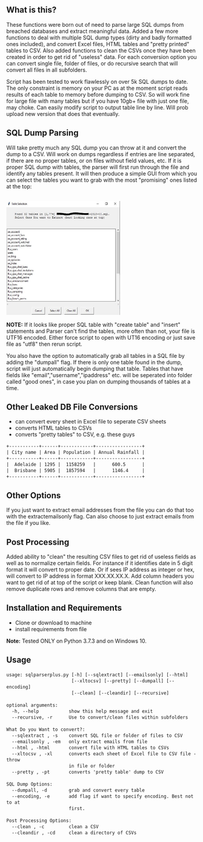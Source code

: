 What is this?
-------------
These functions were born out of need to parse large SQL dumps from breached databases and extract meaningful data. Added a few more functions to deal with multiple SQL dump types (dirty and badly formatted ones included), and convert Excel files, HTML tables and "pretty printed" tables to CSV. Also added functions to clean the CSVs once they have been created in order to get rid of "useless" data.
For each conversion option you can convert single file, folder of files, or do recursive search that will convert all files in all subfolders.

Script has been tested to work flawlessly on over 5k SQL dumps to date. The only constraint is memory on your PC as at the moment script reads results of each table to memory before dumping to CSV. So will work fine for large file with many tables but if you have 10gb+ file with just one file, may choke. Can easily modify script to output table line by line. Will prob upload new version that does that eventually.

SQL Dump Parsing
-------------
Will take pretty much any SQL dump you can throw at it and convert the dump to a CSV. Will work on dumps regardless if entries are line separated, if there are no proper tables, or on files without field values, etc.
If it is proper SQL dump with tables, the parser will first run through the file and identify any tables present. It will then produce a simple GUI from which you can select the tables you want to grab with the most "promising" ones listed at the top:
<pre><code> <br><img src="./window.JPG" width="300" height="300" /></code></pre>

<b>NOTE:</b> If it looks like proper SQL table with "create table" and "insert" statements and Parser can't find the tables, more often than not, your file is UTF16 encoded. Either force script to open with UT16 encoding or just save file as "utf8" then rerun script.
<p>You also have the option to automatically grab all tables in a SQL file by adding the "dumpall" flag. If there is only one table found in the dump, script will just automatically begin dumping that table. 
Tables that have fields like "email","username","ipaddress" etc. will be seperated into folder called "good ones", in case you plan on dumping thousands of tables at a time.

Other Leaked DB File Conversions
-------------
* can convert every sheet in Excel file to seperate CSV sheets
* converts HTML tables to CSVs
* converts "pretty tables" to CSV, e.g. these guys
```
+-----------+------+------------+-----------------+
| City name | Area | Population | Annual Rainfall |
+-----------+------+------------+-----------------+
|  Adelaide | 1295 |  1158259   |      600.5      |
|  Brisbane | 5905 |  1857594   |      1146.4     |
+-----------+------+------------+-----------------+
```

Other Options
-------------
If you just want to extract email addresses from the file you can do that too with the extractemailsonly flag.
Can also choose to just extract emails from the file if you like.

Post Processing
-------------
Added ability to "clean" the resulting CSV files to get rid of useless fields as well as to normalize certain fields. For instance if it identifies date in 5 digit format it will convert to proper date. Or if sees IP address as integer or hex, will convert to IP address in format XXX.XX.XX.X. Add column headers you want to get rid of at top of the script or keep blank. Clean function will also remove duplicate rows and remove columns that are empty.


Installation and Requirements
-------------
* Clone or download to machine
* install requirements from file

<b>Note:</b> Tested ONLY on Python 3.7.3 and on Windows 10.

Usage
-------------
```
usage: sqlparserplus.py [-h] [--sqlextract] [--emailsonly] [--html]
                        [--xltocsv] [--pretty] [--dumpall] [--encoding]
                        [--clean] [--cleandir] [--recursive]

optional arguments:
  -h, --help           show this help message and exit
  --recursive, -r      Use to convert/clean files within subfolders

What Do you Want to convert?:
  --sqlextract , -s    convert SQL file or folder of files to CSV
  --emailsonly , -em   only extract emails from file
  --html , -html       convert file with HTML tables to CSVs
  --xltocsv , -xl      converts each sheet of Excel file to CSV file - throw
                       in file or folder
  --pretty , -pt       converts 'pretty table' dump to CSV

SQL Dump Options:
  --dumpall, -d        grab and convert every table
  --encoding, -e       add flag if want to specify encoding. Best not to at
                       first.

Post Processing Options:
  --clean , -c         clean a CSV
  --cleandir , -cd     clean a directory of CSVs
  ```

